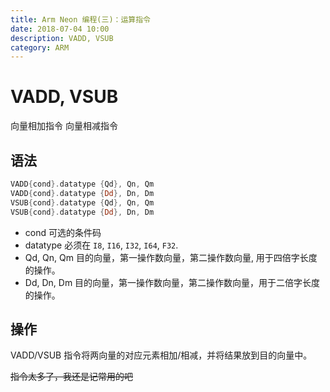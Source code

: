 ```yaml
---
title: Arm Neon 编程(三)：运算指令
date: 2018-07-04 10:00
description: VADD, VSUB
category: ARM
---
```


# VADD, VSUB

向量相加指令
向量相减指令

## 语法

```asm
VADD{cond}.datatype {Qd}, Qn, Qm
VADD{cond}.datatype {Dd}, Dn, Dm
VSUB{cond}.datatype {Qd}, Qn, Qm
VSUB{cond}.datatype {Dd}, Dn, Dm
```

- cond
    可选的条件码
- datatype
    必须在 `I8`, `I16`, `I32`, `I64`, `F32`.
- Qd, Qn, Qm
    目的向量，第一操作数向量，第二操作数向量, 用于四倍字长度的操作。
- Dd, Dn, Dm
    目的向量，第一操作数向量，第二操作数向量，用于二倍字长度的操作。

## 操作

VADD/VSUB 指令将两向量的对应元素相加/相减，并将结果放到目的向量中。

~~指令太多了，我还是记常用的吧~~